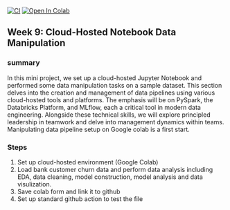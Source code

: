 [![CI](https://github.com/BobZhang26/Bob_PythonTemplate1/actions/workflows/cicd.yml/badge.svg)](https://github.com/BobZhang26/Bob_PythonTemplate1/actions/workflows/cicd.yml)
[![Open In Colab](https://colab.research.google.com/assets/colab-badge.svg)](https://colab.research.google.com/github/{username}/{repository}/{branch}/{path})

## Week 9: Cloud-Hosted Notebook Data Manipulation

### summary 
In this mini project, we set up a cloud-hosted Jupyter Notebook and performed some data manipulation tasks on a sample dataset. 
This section delves into the creation and management of data pipelines using various cloud-hosted tools and platforms. The emphasis will be on PySpark, the Databricks Platform, and MLflow, each a critical tool in modern data engineering. Alongside these technical skills, we will explore principled leadership in teamwork and delve into management dynamics within teams. Manipulating data pipeline setup on Google colab is a first start. 

### Steps
1. Set up cloud-hosted environment (Google Colab)
2. Load bank customer churn data and perform data analysis including EDA, data cleaning, model construction, model analysis and data visulization.
3. Save colab form and link it to github
4. Set up standard github action to test the file


